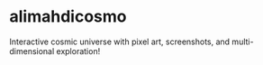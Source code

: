 # alimahdicosmo
Interactive cosmic universe with pixel art, screenshots, and multi-dimensional exploration!
